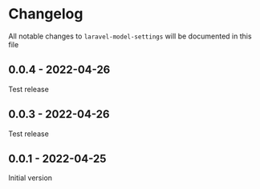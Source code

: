 # Changelog

All notable changes to `laravel-model-settings` will be documented in this file

## 0.0.4 - 2022-04-26

Test release

## 0.0.3 - 2022-04-26

Test release

## 0.0.1 - 2022-04-25

Initial version
